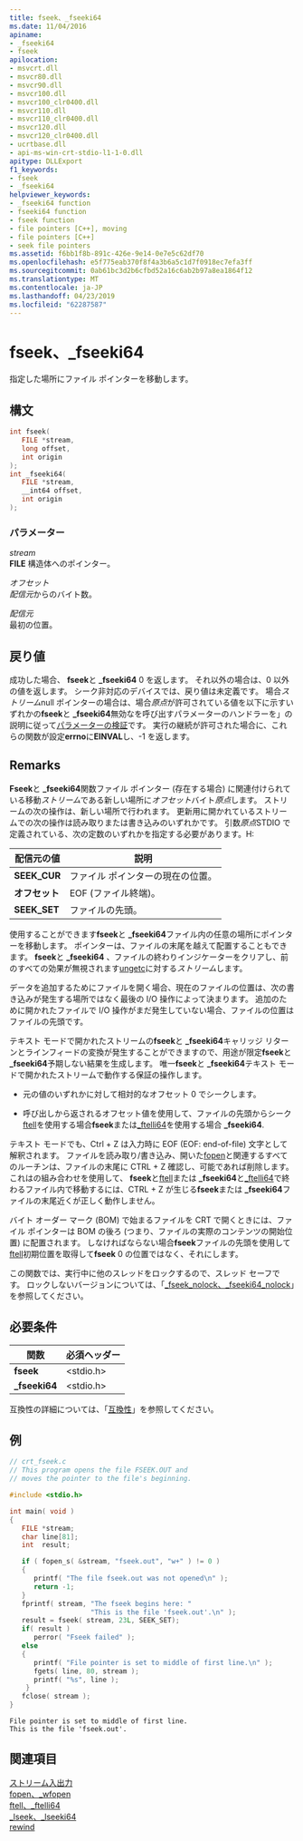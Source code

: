 ```yaml
---
title: fseek、_fseeki64
ms.date: 11/04/2016
apiname:
- _fseeki64
- fseek
apilocation:
- msvcrt.dll
- msvcr80.dll
- msvcr90.dll
- msvcr100.dll
- msvcr100_clr0400.dll
- msvcr110.dll
- msvcr110_clr0400.dll
- msvcr120.dll
- msvcr120_clr0400.dll
- ucrtbase.dll
- api-ms-win-crt-stdio-l1-1-0.dll
apitype: DLLExport
f1_keywords:
- fseek
- _fseeki64
helpviewer_keywords:
- _fseeki64 function
- fseeki64 function
- fseek function
- file pointers [C++], moving
- file pointers [C++]
- seek file pointers
ms.assetid: f6bb1f8b-891c-426e-9e14-0e7e5c62df70
ms.openlocfilehash: e5f775eab370f8f4a3b6a5c1d7f0918ec7efa3ff
ms.sourcegitcommit: 0ab61bc3d2b6cfbd52a16c6ab2b97a8ea1864f12
ms.translationtype: MT
ms.contentlocale: ja-JP
ms.lasthandoff: 04/23/2019
ms.locfileid: "62287587"
---
```

# <a name="fseek-fseeki64"></a>fseek、_fseeki64

指定した場所にファイル ポインターを移動します。

## <a name="syntax"></a>構文

```C
int fseek(
   FILE *stream,
   long offset,
   int origin
);
int _fseeki64(
   FILE *stream,
   __int64 offset,
   int origin
);
```

### <a name="parameters"></a>パラメーター

*stream*<br/>
**FILE** 構造体へのポインター。

*オフセット*<br/>
*配信元*からのバイト数。

*配信元*<br/>
最初の位置。

## <a name="return-value"></a>戻り値

成功した場合、 **fseek**と **_fseeki64** 0 を返します。 それ以外の場合は、0 以外の値を返します。 シーク非対応のデバイスでは、戻り値は未定義です。 場合*ストリーム*null ポインターの場合は、場合*原点*が許可されている値を以下に示すいずれかの**fseek**と **_fseeki64**無効なを呼び出すパラメーターのハンドラーを」の説明に従って[パラメーターの検証](../../c-runtime-library/parameter-validation.md)です。 実行の継続が許可された場合に、これらの関数が設定**errno**に**EINVAL**し、-1 を返します。

## <a name="remarks"></a>Remarks

**Fseek**と **_fseeki64**関数ファイル ポインター (存在する場合) に関連付けられている移動*ストリーム*である新しい場所に*オフセット*バイト*原点*します。 ストリームの次の操作は、新しい場所で行われます。 更新用に開かれているストリームでの次の操作は読み取りまたは書き込みのいずれかです。 引数*原点*STDIO で定義されている、次の定数のいずれかを指定する必要があります。H:

|配信元の値|説明|
|-|-|
| **SEEK_CUR** | ファイル ポインターの現在の位置。 |
| **オフセット** | EOF (ファイル終端)。 |
| **SEEK_SET** | ファイルの先頭。 |

使用することができます**fseek**と **_fseeki64**ファイル内の任意の場所にポインターを移動します。 ポインターは、ファイルの末尾を越えて配置することもできます。 **fseek**と **_fseeki64** 、ファイルの終わりインジケーターをクリアし、前のすべての効果が無視されます[ungetc](ungetc-ungetwc.md)に対する*ストリーム*します。

データを追加するためにファイルを開く場合、現在のファイルの位置は、次の書き込みが発生する場所ではなく最後の I/O 操作によって決まります。 追加のために開かれたファイルで I/O 操作がまだ発生していない場合、ファイルの位置はファイルの先頭です。

テキスト モードで開かれたストリームの**fseek**と **_fseeki64**キャリッジ リターンとラインフィードの変換が発生することができますので、用途が限定**fseek**と **_fseeki64**予期しない結果を生成します。 唯一**fseek**と **_fseeki64**テキスト モードで開かれたストリームで動作する保証の操作します。

- 元の値のいずれかに対して相対的なオフセット 0 でシークします。

- 呼び出しから返されるオフセット値を使用して、ファイルの先頭からシーク[ftell](ftell-ftelli64.md)を使用する場合**fseek**または[_ftelli64](ftell-ftelli64.md)を使用する場合 **_fseeki64**.

テキスト モードでも、Ctrl + Z は入力時に EOF (EOF: end-of-file) 文字として解釈されます。 ファイルを読み取り/書き込み、開いた[fopen](fopen-wfopen.md)と関連するすべてのルーチンは、ファイルの末尾に CTRL + Z 確認し、可能であれば削除します。 これはの組み合わせを使用して、 **fseek**と[ftell](ftell-ftelli64.md)または **_fseeki64**と[_ftelli64](ftell-ftelli64.md)で終わるファイル内で移動するには、CTRL + Z が生じる**fseek**または **_fseeki64**ファイルの末尾近くが正しく動作しません。

バイト オーダー マーク (BOM) で始まるファイルを CRT で開くときには、ファイル ポインターは BOM の後ろ (つまり、ファイルの実際のコンテンツの開始位置) に配置されます。 しなければならない場合**fseek**ファイルの先頭を使用して[ftell](ftell-ftelli64.md)初期位置を取得して**fseek** 0 の位置ではなく、それにします。

この関数では、実行中に他のスレッドをロックするので、スレッド セーフです。 ロックしないバージョンについては、「[_fseek_nolock、_fseeki64_nolock](fseek-nolock-fseeki64-nolock.md)」を参照してください。

## <a name="requirements"></a>必要条件

|関数|必須ヘッダー|
|--------------|---------------------|
|**fseek**|\<stdio.h>|
|**_fseeki64**|\<stdio.h>|

互換性の詳細については、「[互換性](../../c-runtime-library/compatibility.md)」を参照してください。

## <a name="example"></a>例

```C
// crt_fseek.c
// This program opens the file FSEEK.OUT and
// moves the pointer to the file's beginning.

#include <stdio.h>

int main( void )
{
   FILE *stream;
   char line[81];
   int  result;

   if ( fopen_s( &stream, "fseek.out", "w+" ) != 0 )
   {
      printf( "The file fseek.out was not opened\n" );
      return -1;
   }
   fprintf( stream, "The fseek begins here: "
                    "This is the file 'fseek.out'.\n" );
   result = fseek( stream, 23L, SEEK_SET);
   if( result )
      perror( "Fseek failed" );
   else
   {
      printf( "File pointer is set to middle of first line.\n" );
      fgets( line, 80, stream );
      printf( "%s", line );
    }
   fclose( stream );
}
```

```Output
File pointer is set to middle of first line.
This is the file 'fseek.out'.
```

## <a name="see-also"></a>関連項目

[ストリーム入出力](../../c-runtime-library/stream-i-o.md)<br/>
[fopen、_wfopen](fopen-wfopen.md)<br/>
[ftell、_ftelli64](ftell-ftelli64.md)<br/>
[_lseek、_lseeki64](lseek-lseeki64.md)<br/>
[rewind](rewind.md)<br/>
